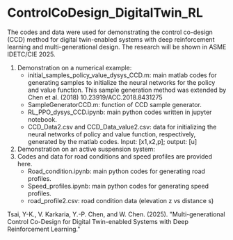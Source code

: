 # ControlCoDesign_DigitalTwin_RL
The codes and data were used for demonstrating the control co-design (CCD) method for digital twin-enabled systems with deep reinforcement learning and multi-generational design. The research will be shown in ASME IDETC/CIE 2025.
1. Demonstration on a numerical example:
   * initial_samples_policy_value_dysys_CCD.m: main matlab codes for generating samples to initialize the neural networks for the policy and value function. This sample generation method was extended by Chen et al. (2018) 10.23919/ACC.2018.8431275 
   * SampleGeneratorCCD.m: function of CCD sample generator.
   * RL_PPO_dysys_CCD.ipynb: main python codes written in jupyter notebook.
   * CCD_Data2.csv and CCD_Data_value2.csv: data for initializing the neural networks of policy and value function, respectively, generated by the matlab codes. Input: [x1,x2,p]; output: [u]
3. Demonstration on an active suspension system:
4. Codes and data for road conditions and speed profiles are provided here.
   * Road_condition.ipynb: main python codes for generating road profiles.
   * Speed_profiles.ipynb: main python codes for generating speed profiles.
   * road_profile2.csv: road condition data (elevation z vs distance s)

Tsai, Y-K., V. Karkaria, Y.-P. Chen, and W. Chen. (2025). "Multi-generational Control Co-Design for Digital Twin-enabled Systems with Deep Reinforcement Learning."

